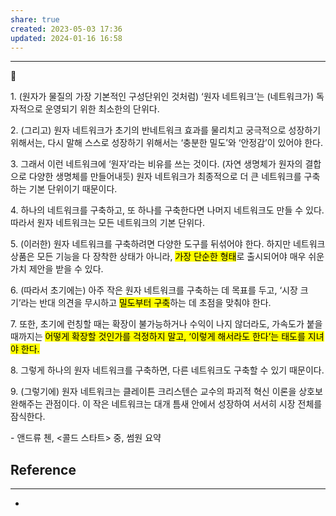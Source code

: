 ```yaml
---
share: true
created: 2023-05-03 17:36
updated: 2024-01-16 16:58
---
```


---
💭 

1\. (원자가 물질의 가장 기본적인 구성단위인 것처럼) ‘원자 네트워크’는 (네트워크가) 독자적으로 운영되기 위한 최소한의 단위다.

2\. (그리고) 원자 네트워크가 초기의 반네트워크 효과를 물리치고 궁극적으로 성장하기 위해서는, 다시 말해 스스로 성장하기 위해서는 ‘충분한 밀도’와 ‘안정감’이 있어야 한다.

3\. 그래서 이런 네트워크에 ‘원자’라는 비유를 쓰는 것이다. (자연 생명체가 원자의 결합으로 다양한 생명체를 만들어내듯) 원자 네트워크가 최종적으로 더 큰 네트워크를 구축하는 기본 단위이기 때문이다.

4\. 하나의 네트워크를 구축하고, 또 하나를 구축한다면 나머지 네트워크도 만들 수 있다. 따라서 원자 네트워크는 모든 네트워크의 기본 단위다.

5\. (이러한) 원자 네트워크를 구축하려면 다양한 도구를 뒤섞어야 한다. 하지만 네트워크 상품은 모든 기능을 다 장착한 상태가 아니라, <mark class="hltr-red">가장 단순한 형태</mark>로 출시되어야 매우 쉬운 가치 제안을 받을 수 있다.

6\. (따라서 초기에는) 아주 작은 원자 네트워크를 구축하는 데 목표를 두고, ‘시장 크기’라는 반대 의견을 무시하고 <mark class="hltr-red">밀도부터 구축</mark>하는 데 초점을 맞춰야 한다.

7\. 또한, 초기에 런칭할 때는 확장이 불가능하거나 수익이 나지 않더라도, 가속도가 붙을 때까지는 <mark class="hltr-red">어떻게 확장할 것인가를 걱정하지 말고, ‘이렇게 해서라도 한다’는 태도를 지녀야 한다.</mark>

8\. 그렇게 하나의 원자 네트워크를 구축하면, 다른 네트워크도 구축할 수 있기 때문이다.

9\. (그렇기에) 원자 네트워크는 클레이튼 크리스텐슨 교수의 파괴적 혁신 이론을 상호보완해주는 관점이다. 이 작은 네트워크는 대개 틈새 안에서 성장하여 서서히 시장 전체를 잠식한다.

\- 앤드류 첸, <콜드 스타트> 중, 썸원 요약



## Reference
---
- 